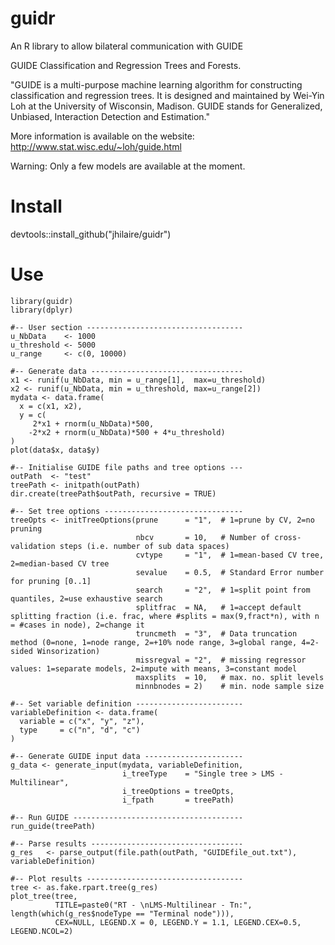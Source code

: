 # guidr
An R library to allow bilateral communication with GUIDE

GUIDE Classification and Regression Trees and Forests.

"GUIDE is a multi-purpose machine learning algorithm for constructing classification and regression trees. It is designed and maintained by Wei-Yin Loh at the University of Wisconsin, Madison. GUIDE stands for Generalized, Unbiased, Interaction Detection and Estimation."

More information is available on the website: http://www.stat.wisc.edu/~loh/guide.html

Warning: Only a few models are available at the moment.

# Install
devtools::install_github("jhilaire/guidr")

# Use
```
library(guidr)
library(dplyr)

#-- User section -----------------------------------
u_NbData    <- 1000
u_threshold <- 5000
u_range     <- c(0, 10000)

#-- Generate data ----------------------------------
x1 <- runif(u_NbData, min = u_range[1],  max=u_threshold)
x2 <- runif(u_NbData, min = u_threshold, max=u_range[2])
mydata <- data.frame(
  x = c(x1, x2),
  y = c(
     2*x1 + rnorm(u_NbData)*500,
    -2*x2 + rnorm(u_NbData)*500 + 4*u_threshold)
)
plot(data$x, data$y)

#-- Initialise GUIDE file paths and tree options ---
outPath  <- "test"
treePath <- initpath(outPath)
dir.create(treePath$outPath, recursive = TRUE)

#-- Set tree options -------------------------------
treeOpts <- initTreeOptions(prune      = "1",  # 1=prune by CV, 2=no pruning
                            nbcv       = 10,   # Number of cross-validation steps (i.e. number of sub data spaces)
                            cvtype     = "1",  # 1=mean-based CV tree, 2=median-based CV tree
                            sevalue    = 0.5,  # Standard Error number for pruning [0..1]
                            search     = "2",  # 1=split point from quantiles, 2=use exhaustive search
                            splitfrac  = NA,   # 1=accept default splitting fraction (i.e. frac, where #splits = max(9,fract*n), with n = #cases in node), 2=change it
                            truncmeth  = "3",  # Data truncation method (0=none, 1=node range, 2=+10% node range, 3=global range, 4=2-sided Winsorization)
                            missregval = "2",  # missing regressor values: 1=separate models, 2=impute with means, 3=constant model
                            maxsplits  = 10,   # max. no. split levels
                            minnbnodes = 2)    # min. node sample size 

#-- Set variable definition ------------------------
variableDefinition <- data.frame(
  variable = c("x", "y", "z"),
  type     = c("n", "d", "c")
)

#-- Generate GUIDE input data ----------------------
g_data <- generate_input(mydata, variableDefinition, 
                         i_treeType    = "Single tree > LMS - Multilinear", 
                         i_treeOptions = treeOpts, 
                         i_fpath       = treePath)
                                           
#-- Run GUIDE --------------------------------------
run_guide(treePath)

#-- Parse results ----------------------------------
g_res   <- parse_output(file.path(outPath, "GUIDEfile_out.txt"), variableDefinition)
  
#-- Plot results -----------------------------------
tree <- as.fake.rpart.tree(g_res)
plot_tree(tree, 
          TITLE=paste0("RT - \nLMS-Multilinear - Tn:", length(which(g_res$nodeType == "Terminal node"))), 
          CEX=NULL, LEGEND.X = 0, LEGEND.Y = 1.1, LEGEND.CEX=0.5, LEGEND.NCOL=2)
          
```
